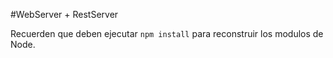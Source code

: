 #WebServer + RestServer

Recuerden que deben ejecutar ```npm install``` para reconstruir los
modulos de Node.